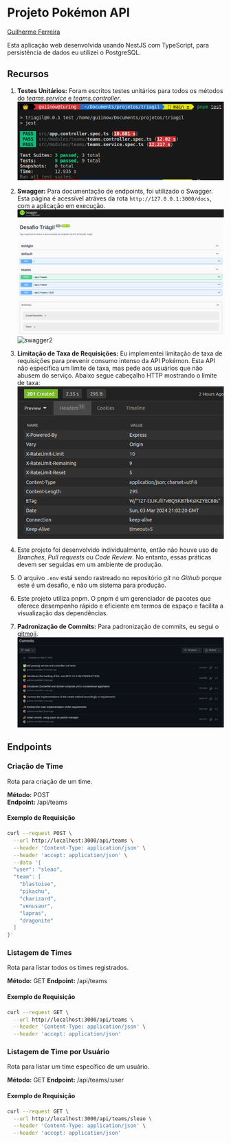 # Projeto Pokémon API

[Guilherme Ferreira](https://www.linkedin.com/in/guiiferreira/)

Esta aplicação web desenvolvida usando NestJS com TypeScript, para persistência de dados eu utilizei o PostgreSQL.

## Recursos

1. **Testes Unitários:** Foram escritos testes unitários para todos os métodos do *teams.service* e *teams.controller*.
![Unit test](./utils/unit-test.png)

2. **Swagger:** Para documentação de endpoints, foi utilizado o Swagger. Esta página é acessível atráves da rota `http://127.0.0.1:3000/docs`, com a aplicação em execução.
![Swagger1](./utils/swagger1.png)
![swagger2](image-1.png)

3. **Limitação de Taxa de Requisições:** Eu implementei limitação de taxa de requisições para prevenir consumo intenso da API Pokémon. Esta API não especifica um limite de taxa, mas pede aos usuários que não abusem do serviço. Abaixo segue cabeçalho HTTP mostrando o limite de taxa:
![http header](./utils/httpheader.png)

4. Este projeto foi desenvolvido individualmente, então não houve uso de *Branches*, *Pull requests* ou *Code Review*. No entanto, essas práticas devem ser seguidas em um ambiente de produção.
2. O arquivo `.env` está sendo rastreado no repositório *git* no *Github* porque este é um desafio, e não um sistema para produção.
3. Este projeto utiliza pnpm. O pnpm é um gerenciador de pacotes que oferece desempenho rápido e eficiente em termos de espaço e facilita a visualização das dependências.
4. **Padronização de Commits:** Para padronização de commits, eu segui o [gitmoji](https://gitmoji.dev/). ![gitmoji](./utils/gitmoji.png)

## Endpoints

### Criação de Time

Rota para criação de um time.

**Método:** POST  
**Endpoint:** /api/teams

#### Exemplo de Requisição

```bash
curl --request POST \
  --url http://localhost:3000/api/teams \
  --header 'Content-Type: application/json' \
  --header 'accept: application/json' \
  --data '{
  "user": "sleao",
  "team": [
    "blastoise",
    "pikachu",
    "charizard",
    "venusaur",
    "lapras",
    "dragonite"
  ]
}'
```
### Listagem de Times
Rota para listar todos os times registrados.

**Método:** GET
**Endpoint:** /api/teams

#### Exemplo de Requisição

```bash
curl --request GET \
  --url http://localhost:3000/api/teams \
  --header 'Content-Type: application/json' \
  --header 'accept: application/json'
```

### Listagem de Time por Usuário
Rota para listar um time específico de um usuário.

**Método:** GET
**Endpoint:** /api/teams/:user

#### Exemplo de Requisição

```bash
curl --request GET \
  --url http://localhost:3000/api/teams/sleao \
  --header 'Content-Type: application/json' \
  --header 'accept: application/json'
```
